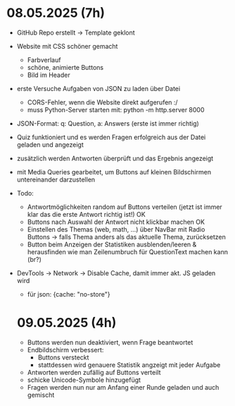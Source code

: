 # 08.05.2025 (7h)

- GitHub Repo erstellt -> Template geklont
- Website mit CSS schöner gemacht
  - Farbverlauf
  - schöne, animierte Buttons
  - Bild im Header
- erste Versuche Aufgaben von JSON zu laden über Datei
  - CORS-Fehler, wenn die Website direkt aufgerufen :/
  - muss Python-Server starten mit: python -m http.server 8000
- JSON-Format: q: Question, a: Answers (erste ist immer richtig)
- Quiz funktioniert und es werden Fragen erfolgreich aus der Datei geladen und angezeigt
- zusätzlich werden Antworten überprüft und das Ergebnis angezeigt
- mit Media Queries gearbeitet, um Buttons auf kleinen Bildschirmen untereinander darzustellen
- Todo: 
  - Antwortmöglichkeiten random auf Buttons verteilen (jetzt ist immer klar das die erste Antwort richtig ist!) OK
  - Buttons nach Auswahl der Antwort nicht klickbar machen OK
  - Einstellen des Themas (web, math, ...) über NavBar mit Radio Buttons -> falls Thema anders als das aktuelle Thema, zurücksetzen
  - Button beim Anzeigen der Statistiken ausblenden/leeren & herausfinden wie man Zeilenumbruch für QuestionText machen kann (br?)
- DevTools -> Network -> Disable Cache, damit immer akt. JS geladen wird
  - für json: {cache: "no-store"}

  # 09.05.2025 (4h)

  - Buttons werden nun deaktiviert, wenn Frage beantwortet
  - Endbildschirm verbessert: 
    - Buttons versteckt
    - stattdessen wird genauere Statistik angzeigt mit jeder Aufgabe
  - Antworten werden zufällig auf Buttons verteilt
  - schicke Unicode-Symbole hinzugefügt
  - Fragen werden nun nur am Anfang einer Runde geladen und auch gemischt